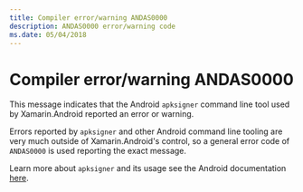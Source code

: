 ```yaml
---
title: Compiler error/warning ANDAS0000
description: ANDAS0000 error/warning code
ms.date: 05/04/2018
---
```

# Compiler error/warning ANDAS0000

This message indicates that the Android `apksigner` command line tool used by
Xamarin.Android reported an error or warning.

Errors reported by `apksigner` and other Android command line tooling are very
much outside of Xamarin.Android's control, so a general error code of
`ANDAS0000` is used reporting the exact message.

Learn more about `apksigner` and its usage see the Android documentation
[here][apksigner].

[apksigner]: https://developer.android.com/studio/command-line/apksigner
